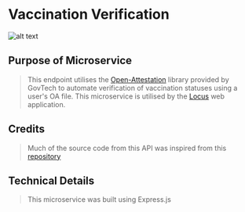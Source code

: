 # Vaccination Verification

![alt text](https://raw.githubusercontent.com/iPhantasmic/Locus/main/client/public/logo_white.png?token=ANR36DQCESIIH3KJSBT7FHDBTUN64 "Logo Title Text 1")

## Purpose of Microservice
> This endpoint utilises the [Open-Attestation](https://www.openattestation.com/) library provided by GovTech to automate verification of vaccination statuses using a user's OA file. This microservice is utilised by the [Locus](locus.social) web application.

## Credits
> Much of the source code from this API was inspired from this [repository](https://github.com/Open-Attestation/open-attestation)

## Technical Details
> This microservice was built using Express.js
